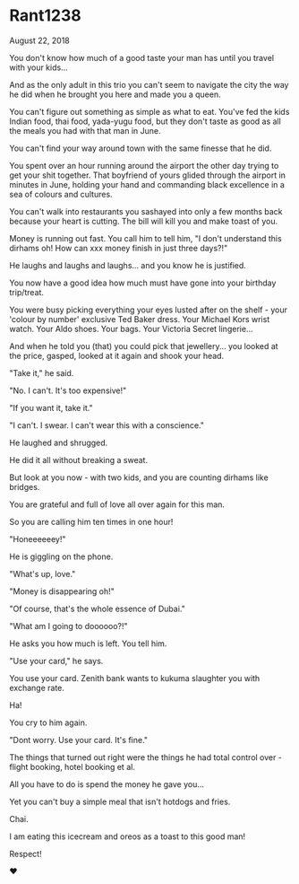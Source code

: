# Rant1238


August 22, 2018

You don't know how much of a good taste your man has until you travel with your kids...

And as the only adult in this trio you can't seem to navigate the city the way he did when he brought you here and made you a queen.

You can't figure out something as simple as what to eat. You've fed the kids Indian food, thai food, yada-yugu food, but they don't taste as good as all the meals you had with that man in June.

You can't find your way around town with the same finesse that he did. 

You spent over an hour running around the airport the other day trying to get your shit together. That boyfriend of yours glided through the airport in minutes in June, holding your hand and commanding black excellence in a sea of colours and cultures.

You can't walk into restaurants you sashayed into only a few months back because your heart is cutting. The bill will kill you and make toast of you.

Money is running out fast. You call him to tell him, "I don't understand this dirhams oh! How can xxx money finish in just three days?!"

He laughs and laughs and laughs... and you know he is justified. 

You now have a good idea how much must have gone into your birthday trip/treat. 

You were busy picking everything your eyes lusted after on the shelf - your 'colour by number' exclusive Ted Baker dress. Your Michael Kors wrist watch. Your Aldo shoes. Your bags. Your Victoria Secret lingerie...

And when he told you (that) you could pick that jewellery... you looked at the price, gasped, looked at it again and shook your head.

"Take it," he said.

"No. I can't. It's too expensive!"

"If you want it, take it."

"I can't. I swear. I can't wear this with a conscience."

He laughed and shrugged.

He did it all without breaking a sweat.

But look at you now - with two kids, and you are counting dirhams like bridges.

You are grateful and full of love all over again for this man.

So you are calling him ten times in one hour!

"Honeeeeeey!"

He is giggling on the phone.

"What's up, love."

"Money is disappearing oh!"

"Of course, that's the whole essence of Dubai."

"What am I going to doooooo?!"

He asks you how much is left. You tell him.

"Use your card," he says.

You use your card. Zenith bank wants to kukuma slaughter you with exchange rate.

Ha!

You cry to him again.

"Dont worry. Use your card. It's fine."

The things that turned out right were the things he had total control over - flight booking, hotel booking et al.

All you have to do is spend the money he gave you...

Yet you can't buy a simple meal that isn't hotdogs and fries.

Chai.

I am eating this  icecream and oreos as a toast to this good man!

Respect!

❤